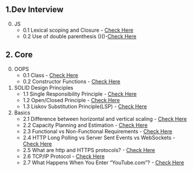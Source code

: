 ## 1.Dev Interview
0. JS
   - 0.1 Lexical scoping and Closure - [Check Here](./1.%20DEV_INTERVIEW/js/Lexical%20scoping%20and%20Closure/README.md)
   - 0.2 Use of double parenthesis  ()()-[Check Here](./1.%20DEV_INTERVIEW/js/Use%20of%20double%20parenthesis%20%20()()/README.md)
## 2. Core
0. OOPS
    - 0.1 Class - [Check Here](https://codexam.notion.site/0-1-Classes-6f789ce839824197bfa8894149bef817?pvs=25)
   - 0.2 Constructor Functions - [Check Here](https://codexam.notion.site/0-2-Constructor-Functions-a834ba37dab44c599f30b625789d07d9?pvs=25)
1. SOLID Design Principles
    - 1.1 Single Responsibility Principle - [Check Here](https://codexam.notion.site/1-1-Single-Responsibility-Principle-7a216a570d564aeb84ae4c642196d368)
    - 1.2 Open/Closed Principle - [Check Here](https://codexam.notion.site/1-2-Open-Closed-Principle-9d3af70db1d847e38457ce7415929a41?pvs=25)
    - 1.3 Liskov Substitution Principle(LSP) - [Check Here](https://codexam.notion.site/1-3-Liskov-Substitution-Principle-LSP-21fc852a1de64e6bb8421c14ba90cdc0?pvs=25)
2. Basics
    - 2.1 Difference between horizontal and vertical scaling - [Check Here](https://codexam.notion.site/2-1-Difference-between-horizontal-and-vertical-scaling-653b8ae534324838ac447047278f3930)
    - 2.2 Capacity Planning and Estimation - [Check Here](https://codexam.notion.site/2-2-Capacity-Planning-and-Estimation-734f72a872294a1e8c2d0620d191a936?pvs=25)
    - 2.3 Functional vs Non-Functional Requirements - [Check Here](https://codexam.notion.site/2-3-Functional-vs-Non-Functional-Requirements-cb9e6e7a2a9847b68d890b9ed066f6f6)
    - 2.4 HTTP Long Polling vs Server Sent Events vs WebSockets - [Check Here](https://codexam.notion.site/2-4-HTTP-Long-Polling-vs-Server-Sent-Events-vs-WebSockets-af3c3e3f47574027a9e081b4e47b2181?pvs=25)
   - 2.5 What are http and HTTPS protocols? - [Check Here](https://codexam.notion.site/2-5-What-are-http-and-HTTPS-protocols-781cac1fdc1d4e3c829bb0b278e4bbb1)
   - 2.6 TCP/IP Protocol - [Check Here](https://codexam.notion.site/2-6-TCP-IP-Protocol-fabde03a569a49f3919b93f33a4d4bc7?pvs=25)
   - 2.7 What Happens When You Enter “YouTube.com”? - [Check Here](https://codexam.notion.site/2-7-What-Happens-When-You-Enter-youtube-com-429c7ce443254249b0969350f38db1f1?pvs=25)
